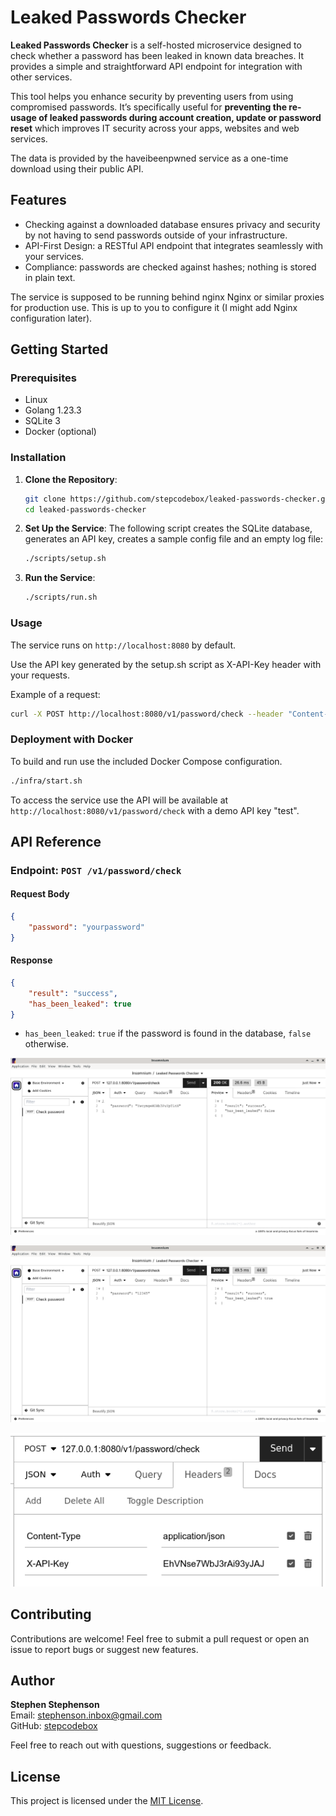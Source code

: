 # Leaked Passwords Checker

**Leaked Passwords Checker** is a self-hosted microservice designed to check whether a password has been leaked in known data breaches. It provides a simple and straightforward API endpoint for integration with other services.

This tool helps you enhance security by preventing users from using compromised passwords. It’s specifically useful for **preventing the re-usage of leaked passwords during account creation, update or password reset** which improves IT security across your apps, websites and web services.

The data is provided by the haveibeenpwned service as a one-time download using their public API.

## Features

- Checking against a downloaded database ensures privacy and security by not having to send passwords outside of your infrastructure.
- API-First Design: a RESTful API endpoint that integrates seamlessly with your services.
- Compliance: passwords are checked against hashes; nothing is stored in plain text.

The service is supposed to be running behind nginx Nginx or similar proxies for production use. This is up to you to configure it (I might add Nginx configuration later).

## Getting Started

### Prerequisites

- Linux
- Golang 1.23.3
- SQLite 3
- Docker (optional)

### Installation

1. **Clone the Repository**:
   ```bash
   git clone https://github.com/stepcodebox/leaked-passwords-checker.git
   cd leaked-passwords-checker
   ```

2. **Set Up the Service**:
   The following script creates the SQLite database, generates an API key, creates a sample config file and an empty log file:
   ```bash
   ./scripts/setup.sh
   ```

3. **Run the Service**:
   ```bash
   ./scripts/run.sh
   ```

### Usage

The service runs on `http://localhost:8080` by default.

Use the API key generated by the setup.sh script as X-API-Key header with your requests.

   Example of a request:

   ```bash
   curl -X POST http://localhost:8080/v1/password/check --header "Content-Type: application/json" --header "X-API-Key: XXXXXXXXXXXXXXXXXXXX" -d '{"password": "yourpassword"}'
   ```

### Deployment with Docker

To build and run use the included Docker Compose configuration.

   ```bash
   ./infra/start.sh
   ```

To access the service use the API will be available at `http://localhost:8080/v1/password/check` with a demo API key "test".

## API Reference

### Endpoint: `POST /v1/password/check`

#### Request Body

```json
{
    "password": "yourpassword"
}
```

#### Response

```json
{
    "result": "success",
    "has_been_leaked": true
}
```

- `has_been_leaked`: `true` if the password is found in the database, `false` otherwise.

![Negative response](docs/screens/request-false.png)

![Positive response](docs/screens/request-true.png)

![API key usage](docs/screens/x-api-key.png)

## Contributing

Contributions are welcome! Feel free to submit a pull request or open an issue to report bugs or suggest new features.

## Author

**Stephen Stephenson**  
Email: [stephenson.inbox@gmail.com](mailto:stephenson.inbox@gmail.com)  
GitHub: [stepcodebox](https://github.com/stepcodebox/)

Feel free to reach out with questions, suggestions or feedback.

## License

This project is licensed under the [MIT License](LICENSE).